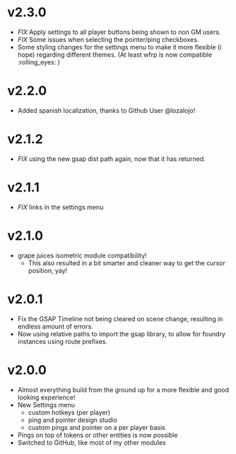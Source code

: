 # v2.3.0

- *FIX* Apply settings to all player buttons being shown to non GM users.
- *FIX* Some issues when selecting the pointer/ping checkboxes.
- Some styling changes for the settings menu to make it more flexible (i hope) regarding different themes. (At least wfrp is now compatible :rolling_eyes: )

# v2.2.0

- Added spanish localization, thanks to Github User @lozalojo!

# v2.1.2

- *FIX* using the new gsap dist path again, now that it has returned.

# v2.1.1

- *FIX* links in the settings menu

# v2.1.0

- grape juices isometric module compatibility! 
  - This also resulted in a bit smarter and cleaner way to get the cursor position, yay!

# v2.0.1

- Fix the GSAP Timeline not being cleared on scene change, resulting in endless amount of errors.
- Now using relative paths to import the gsap library, to allow for foundry instances using route prefixes.

# v2.0.0

- Almost everything build from the ground up for a more flexible and good looking experience!
- New Settings menu
  - custom hotkeys (per player)
  - ping and pointer design studio
  - custom pings and pointer on a per player basis
- Pings on top of tokens or other entities is now possible
- Switched to GitHub, like most of my other modules
